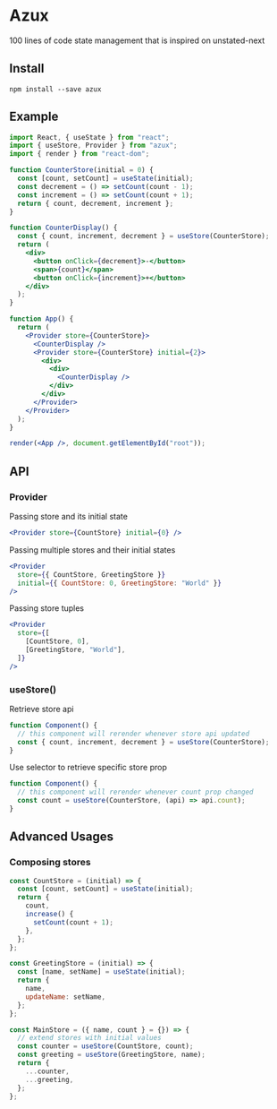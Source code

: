 # Azux

100 lines of code state management that is inspired on unstated-next

## Install

```text
npm install --save azux
```

## Example

```jsx harmony
import React, { useState } from "react";
import { useStore, Provider } from "azux";
import { render } from "react-dom";

function CounterStore(initial = 0) {
  const [count, setCount] = useState(initial);
  const decrement = () => setCount(count - 1);
  const increment = () => setCount(count + 1);
  return { count, decrement, increment };
}

function CounterDisplay() {
  const { count, increment, decrement } = useStore(CounterStore);
  return (
    <div>
      <button onClick={decrement}>-</button>
      <span>{count}</span>
      <button onClick={increment}>+</button>
    </div>
  );
}

function App() {
  return (
    <Provider store={CounterStore}>
      <CounterDisplay />
      <Provider store={CounterStore} initial={2}>
        <div>
          <div>
            <CounterDisplay />
          </div>
        </div>
      </Provider>
    </Provider>
  );
}

render(<App />, document.getElementById("root"));
```

## API

### Provider

Passing store and its initial state

```jsx harmony
<Provider store={CountStore} initial={0} />
```

Passing multiple stores and their initial states

```jsx harmony
<Provider
  store={{ CountStore, GreetingStore }}
  initial={{ CountStore: 0, GreetingStore: "World" }}
/>
```

Passing store tuples

```jsx harmony
<Provider
  store={[
    [CountStore, 0],
    [GreetingStore, "World"],
  ]}
/>
```

### useStore()

Retrieve store api

```jsx harmony
function Component() {
  // this component will rerender whenever store api updated
  const { count, increment, decrement } = useStore(CounterStore);
}
```

Use selector to retrieve specific store prop

```jsx harmony
function Component() {
  // this component will rerender whenever count prop changed
  const count = useStore(CounterStore, (api) => api.count);
}
```

## Advanced Usages

### Composing stores

```jsx harmony
const CountStore = (initial) => {
  const [count, setCount] = useState(initial);
  return {
    count,
    increase() {
      setCount(count + 1);
    },
  };
};

const GreetingStore = (initial) => {
  const [name, setName] = useState(initial);
  return {
    name,
    updateName: setName,
  };
};

const MainStore = ({ name, count } = {}) => {
  // extend stores with initial values
  const counter = useStore(CountStore, count);
  const greeting = useStore(GreetingStore, name);
  return {
    ...counter,
    ...greeting,
  };
};
```
